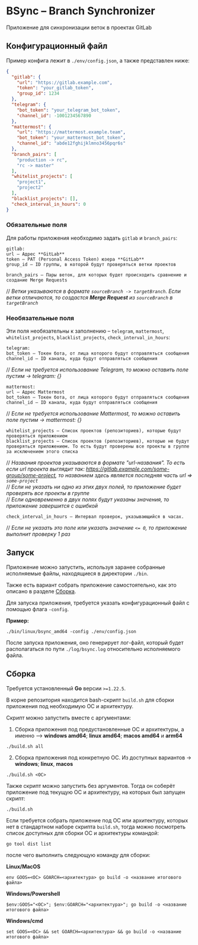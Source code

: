 # BSync – Branch Synchronizer

Приложение для синхронизации веток в проектах GitLab

## Конфигурационный файл
Пример конфига лежит в `./env/config.json`, а также представлен ниже:

```json
{
  "gitlab": {
    "url": "https://gitlab.example.com",
    "token": "your_gitlab_token",
    "group_id": 1234
  },
  "telegram": {
    "bot_token": "your_telegram_bot_token",
    "channel_id": -1001234567890
  },
  "mattermost": {
    "url": "https://mattermost.example.team",
    "bot_token": "your_mattermost_bot_token",
    "channel_id": "abde12fghijklmno3456pqr6s"
  },
  "branch_pairs": [
    "production -> rc",
    "rc -> master"
  ],
  "whitelist_projects": [
    "project1",
    "project2"
  ],
  "blacklist_projects": [],
  "check_interval_in_hours": 0
}
```

### Обязательные поля
Для работы приложения необходимо задать `gitlab` и `branch_pairs`:

```
gitlab:
url – Адрес **GitLab**
token – PAT (Personal Access Token) юзера **GitLab**
group_id – ID группы, в которой будут проверяться ветки проектов
```

```
branch_pairs – Пары веток, для которых будет происходить сравнение и создание Merge Requests
```
// _Ветки указываются в формате `sourceBranch -> targetBranch`.
Если ветки отличаются, то создастся **Merge Request** из `sourceBranch` в `targetBranch`_

### Необязательные поля
Эти поля необязательны к заполнению – `telegram`, `mattermost`, `whitelist_projects`, `blacklist_projects`, `check_interval_in_hours`:
```
telegram:
bot_token – Токен бота, от лица которого будут отправляться сообщения
channel_id – ID канала, куда будут отправляться сообщения
```
// _Если не требуется использование Telegram, то можно оставить поле пустим -> telegram: {}_

```
mattermost:
url – Адрес Mattermost
bot_token – Токен бота, от лица которого будут отправляться сообщения
channel_id – ID канала, куда будут отправляться сообщения
```
// _Если не требуется использование Mattermost, то можно оставить поле пустим -> mattermost: {}_


```
whitelist_projects – Список проектов (репозиториев), которые будут проверяться приложением
blacklist_projects – Список проектов (репозиториев), которые не будут проверяться приложением. То есть будут проверены все проекты в группе за исключением этого списка
```
// _Названия проектов указываются в формате "url-названия". 
То есть если url проекта выглядит так: https://gitlab.example.com/some-group/some-project, 
то названием здесь является последняя часть url => `some-project`_  
// _Если не указать ни одно из этих двух полей, то приложение будет проверять все проекты в группе_  
// _Если одновременно в двух полях будут указаны значения, то приложение завершится с ошибкой_


```
check_interval_in_hours – Интервал проверок, указывающийся в часах.
```
// _Если не указать это поле или указать значение `<= 0`, то приложение выполнит проверку 1 раз_

## Запуск
Приложение можно запустить, используя заранее собранные исполняемые файлы, находящиеся в директории `./bin`.

Также есть вариант собрать приложение самостоятельно, как это описано в разделе [Сборка](#сборка).

Для запуска приложения, требуется указать конфигурационный файл с помощью флага `-config`.  

**Пример:**
```shell
./bin/linux/bsync_amd64 -config ./env/config.json
```

После запуска приложения, оно генерирует лог-файл, который будет располагаться по пути `./log/bsync.log`
относительно исполняемого файла.

## Сборка
Требуется установленный **Go** версии `>=1.22.5`.

В корне репозитория находится bash-скрипт `build.sh` для сборки приложения под необходимую ОС и архитектуру.

Скрипт можно запустить вместе с аргументами:
1) Сборка приложения под предустановленные ОС и архитектуры, а именно –> **windows amd64**; **linux amd64**;
   **macos amd64** и **arm64**
```shell
./build.sh all
```

2) Сборка приложения под конкретную ОС. Из доступных вариантов -> **windows**; **linux**, **macos**
```shell
./build.sh <ОС>
```

Также скрипт можно запустить без аргументов. Тогда он соберёт приложение под текущую ОС и архитектуру,
на которых был запущен скрипт:
```shell
./build.sh
```

Если требуется собрать приложение под ОС или архитектуру, которых нет в стандартном наборе скрипта `build.sh`,
тогда можно посмотреть список доступных для сборки ОС и архитектуры командой:
```shell
go tool dist list
```
после чего выполнить следующую команду для сборки:

**Linux/MacOS**
```shell
env GOOS=<ОС> GOARCH=<архитектура> go build -o <название итогового файла>
```

**Windows/Powershell**
```shell
$env:GOOS="<ОС>"; $env:GOARCH="<архитектура>"; go build -o <название итогового файла>
```

**Windows/cmd**
```shell
set GOOS=<ОС> && set GOARCH=<архитектура> && go build -o <название итогового файла>
```